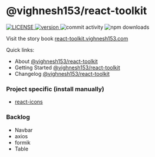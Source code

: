 # @vighnesh153/react-toolkit

<div>
<a href="LICENSE">
    <img src="https://img.shields.io/npm/l/@vighnesh153/react-toolkit" alt="LICENSE" />
</a>

<a href="https://www.npmjs.com/package/@vighnesh153/react-toolkit">
    <img src="https://img.shields.io/npm/v/@vighnesh153/react-toolkit" alt="version" />
</a>

<img src="https://img.shields.io/github/commit-activity/m/vighnesh153/react-toolkit" alt ="commit activity" />

<img alt="npm downloads" src="https://img.shields.io/npm/dt/@vighnesh153/react-toolkit">
</div>

Visit the story book [react-toolkit.vighnesh153.com](https://react-toolkit.vighnesh153.com)

Quick links:
* About [@vighnesh153/react-toolkit](https://react-toolkit.vighnesh153.com/?path=/story/welcome-about--page)
* Getting Started [@vighnesh153/react-toolkit](https://react-toolkit.vighnesh153.com/?path=/story/welcome-getting-started--page)
* Changelog [@vighnesh153/react-toolkit](https://react-toolkit.vighnesh153.com/?path=/story/welcome-changelog--page)


### Project specific (install manually)
* [react-icons](https://react-icons.github.io/react-icons)

### Backlog
* Navbar
* axios
* formik
* Table
